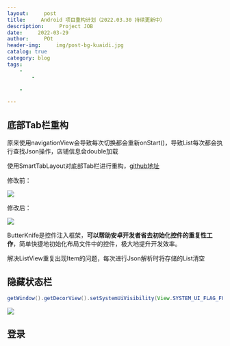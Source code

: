 ```yaml
---
layout:     post
title:     Android 项目重构计划（2022.03.30 持续更新中）
description:     Project JOB
date:     2022-03-29
author:     POt
header-img:     img/post-bg-kuaidi.jpg
catalog: true
category: blog
tags:     
    -   
        -   

    -   

---
```


## 底部Tab栏重构

原来使用navigationView会导致每次切换都会重新onStart()，导致List每次都会执行查找Json操作，店铺信息会double加载

使用SmartTabLayout对底部Tab栏进行重构，[github地址](https://github.com/ogaclejapan/SmartTabLayout)

修改前：

![](https://s2.loli.net/2022/03/30/gL8E3sHrzkvwWP1.png)

修改后：

![](https://s2.loli.net/2022/03/30/WQSrkyUeNP3lVHq.png)

ButterKnife是控件注入框架，**可以帮助安卓开发者省去初始化控件的重复性工作**，简单快捷地初始化布局文件中的控件，极大地提升开发效率。

解决ListView重复出现Item的问题，每次进行Json解析时将存储的List清空

## 隐藏状态栏

```java
getWindow().getDecorView().setSystemUiVisibility(View.SYSTEM_UI_FLAG_FULLSCREEN | View.SYSTEM_UI_FLAG_LAYOUT_STABLE);
```

![](https://s2.loli.net/2022/03/30/hbVrnyP7BmMlxYk.png)

## 登录

